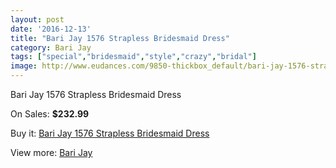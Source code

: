 ```yaml
---
layout: post
date: '2016-12-13'
title: "Bari Jay 1576 Strapless Bridesmaid Dress"
category: Bari Jay
tags: ["special","bridesmaid","style","crazy","bridal"]
image: http://www.eudances.com/9850-thickbox_default/bari-jay-1576-strapless-bridesmaid-dress.jpg
---
```

Bari Jay 1576 Strapless Bridesmaid Dress

On Sales: **$232.99**
<a href="https://www.eudances.com/en/bari-jay/3231-bari-jay-1576-strapless-bridesmaid-dress.html"><amp-img layout="responsive" width="600" height="600" src="//www.eudances.com/9850-thickbox_default/bari-jay-1576-strapless-bridesmaid-dress.jpg" alt="Bari Jay 1576 Strapless Bridesmaid Dress 0" /></a>
<a href="https://www.eudances.com/en/bari-jay/3231-bari-jay-1576-strapless-bridesmaid-dress.html"><amp-img layout="responsive" width="600" height="600" src="//www.eudances.com/9851-thickbox_default/bari-jay-1576-strapless-bridesmaid-dress.jpg" alt="Bari Jay 1576 Strapless Bridesmaid Dress 1" /></a>
<a href="https://www.eudances.com/en/bari-jay/3231-bari-jay-1576-strapless-bridesmaid-dress.html"><amp-img layout="responsive" width="600" height="600" src="//www.eudances.com/9852-thickbox_default/bari-jay-1576-strapless-bridesmaid-dress.jpg" alt="Bari Jay 1576 Strapless Bridesmaid Dress 2" /></a>

Buy it: [Bari Jay 1576 Strapless Bridesmaid Dress](https://www.eudances.com/en/bari-jay/3231-bari-jay-1576-strapless-bridesmaid-dress.html "Bari Jay 1576 Strapless Bridesmaid Dress")

View more: [Bari Jay](https://www.eudances.com/en/56-bari-jay "Bari Jay")